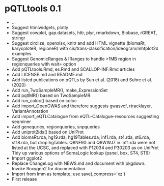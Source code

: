 # pQTLtools 0.1

* ...
* Suggest htmlwidgets, plotly
* Suggest cowplot, gap.datasets, httr, plyr, rmarkdown, Biobase, rGREAT, stringr
* Suggest circlize, openxlsx, knitr and add HTML vignette (biomaRt, karyoploteR, regioneR)
  with cis/trans-classification/ideogram/mhtplot2d examples
* Suggest GenomicRanges & IRanges to handle >1MB region in regionqueries with wait= option
* Add pQTLtools.Rmd, es.Rmd and SCALLOP-INF.Rmd articles
* Add LICENSE.md and README.md
* Add listed publications on pQTLs by Sun et al. (2018) and Suhre et al. (2020)
* Add run_TwoSampleMR(), make_ExpressionSet
* Add pqtlMR() based on TwoSampleMR
* Add run_coloc() based on coloc
* Add import_OpenGWAS and therefore suggests gwasvcf, rtracklayer, VariantAnnotation
* Add import_eQTLCatalogue from eQTL-Catalogue-resources suggesting seqminer
* Add genequries, regionqueries, snpqueries
* Add uniprot2ids() based on UniProt
* Add biomaRt.rda, hg19.rda, hg19Tables.rda, inf1.rda, st4.rda, st6.rda, st18.rda, but drop hgTables.
  Q8NF90 and Q8WWJ7 in inf1.rda were not listed at the UCSC, and replaced with P12034 and P30203 as on UniProt
  Tidy up various options of SomaLogic lookup (panel, box, ST4, ST6)
* Import ggplot2
* Replace ChangeLog with NEWS.md and document with pkgdown.
  Invoke Roxygen2 for documentation
* Import from lmm as template, use save(,compress='xz')
* First release
